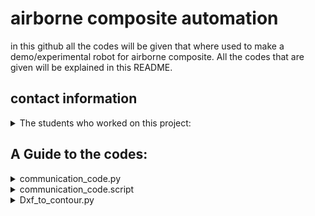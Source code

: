 # airborne composite automation

in this github all the codes will be given that where used to make a demo/experimental robot for airborne composite. All the codes that are given will be explained in this README.

## contact information
<details>
<summary> The students who worked on this project: </summary>

| Name:            | email:                         |
|------------------|--------------------------------|
| Jort Leroij      | jortjorisleroy@gmail.com       |
| Joël Bruinvels   | joel_bruinvels@live.nl         |
| Ixent Cornella   | icornellav@gmail.com           |
| Guillermo Forcén | G.ForcenOrdovas@student.hhs.nl |
</details>

## A Guide to the codes:

<details>
<summary> communication_code.py </summary>
  
This is a code written in python and runs on the PC used as host. This code waits for a connection from the UR. When it gets a connection it reads the ply ID send to it from the UR. Then it runs the code for the camera which analyses the ply's placed on the table and returns the real coördinates of where the ply is to be found and an error code if the ply is defect or can not be found. The PC sends this data to the UR and wait for a verification back. When received it waits for a message to activate the sucker end tool.

> This code is not completed yet and will be updated until the end of the project. The PC should also exchange communication with a PLC and Festo controller to control the vacuüm cups of the tool end.
---
</details>



<details>
<summary> communication_code.script </summary>
  
This is a code written in urscript and runs on the universal robot which is used as a client. This code moves to the start location, it sends message and a ply ID to the PC. It then waits for coördinates and error code to be send back. If received it sends a verification back that this went succesfully. then it moves the robot to the location of the ply, when done it sends a message to the PC to activate the sucker system. Then it waits a while and moves the ply to the place where the composite is to be build.

> This code is not completed yet and will be updated until the end of the project
---
</details>



<details>
<summary> Dxf_to_contour.py </summary>
  
This python script opens a dxf file that contains the 2D sketches of the ply's that are transported by the universal robot. This script converts the dxf file to png, and extracts all the contours and saves them individually. These contours can then be put into a database and be compared to the reallife ply's. This way defect ply's can be found.

> This code is not completed yet and will be updated until the end of the project
---
  
</details>
